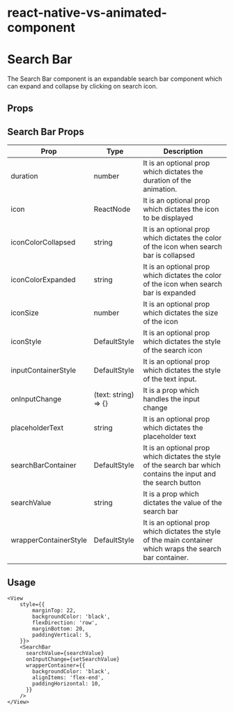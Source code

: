 # react-native-vs-animated-component

# Search Bar

The Search Bar component is an expandable search bar component which can expand and collapse by clicking on search icon.

## Props

## Search Bar Props

| Prop                  | Type                 | Description                                                                                                      |
| --------------------- | -------------------- | ---------------------------------------------------------------------------------------------------------------- |
| duration              | number               | It is an optional prop which dictates the duration of the animation.                                             |
| icon                  | ReactNode            | It is an optional prop which dictates the icon to be displayed                                                   |
| iconColorCollapsed    | string               | It is an optional prop which dictates the color of the icon when search bar is collapsed                         |
| iconColorExpanded     | string               | It is an optional prop which dictates the color of the icon when search bar is expanded                          |
| iconSize              | number               | It is an optional prop which dictates the size of the icon                                                       |
| iconStyle             | DefaultStyle         | It is an optional prop which dictates the style of the search icon                                               |
| inputContainerStyle   | DefaultStyle         | It is an optional prop which dictates the style of the text input.                                               |
| onInputChange         | (text: string) => {} | It is a prop which handles the input change                                                                      |
| placeholderText       | string               | It is an optional prop which dictates the placeholder text                                                       |
| searchBarContainer    | DefaultStyle         | It is an optional prop which dictates the style of the search bar which contains the input and the search button |
| searchValue           | string               | It is a prop which dictates the value of the search bar                                                          |
| wrapperContainerStyle | DefaultStyle         | It is an optional prop which dictates the style of the main container which wraps the search bar container.      |

## Usage

```
<View
    style={{
        marginTop: 22,
        backgroundColor: 'black',
        flexDirection: 'row',
        marginBottom: 20,
        paddingVertical: 5,
    }}>
    <SearchBar
      searchValue={searchValue}
      onInputChange={setSearchValue}
      wrapperContainer={{
        backgroundColor: 'black',
        alignItems: 'flex-end',
        paddingHorizontal: 10,
      }}
    />
</View>
```
